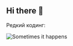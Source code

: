 ## Hi there 👋
Редкий кодинг:

![ Sometimes it happens ](https://leetcode-badge-sage.vercel.app/badge/tex17?theme=dark&bgColor=282828)
<!--
**tex17/tex17** is a ✨ _special_ ✨ repository because its `README.md` (this file) appears on your GitHub profile.

Here are some ideas to get you started:

- 🔭 I’m currently working on ...
- 🌱 I’m currently learning ...
- 👯 I’m looking to collaborate on ...
- 🤔 I’m looking for help with ...
- 💬 Ask me about ...
- 📫 How to reach me: ...
- 😄 Pronouns: ...
- ⚡ Fun fact: ...
-->
